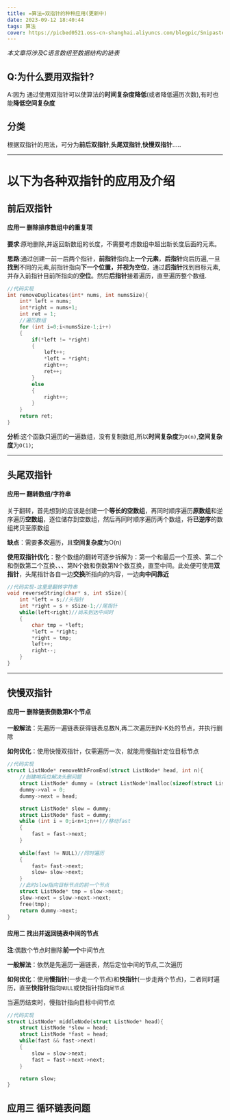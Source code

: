 ```yaml
---
title: =算法=双指针的种种应用(更新中)
date: 2023-09-12 18:40:44
tags: 算法
cover: https://picbed0521.oss-cn-shanghai.aliyuncs.com/blogpic/Snipaste_2023-11-02_10-34-45.jpg
---
```


*本文章将涉及C语言数组至数据结构的链表*

## Q:为什么要用双指针? #
A:因为
通过使用双指针可以使算法的**时间复杂度降低**(或者降低遍历次数),有时也能**降低空间复杂度**

## 分类 #
根据双指针的用法，可分为**前后双指针**,**头尾双指针**,**快慢双指针**.....

---
# 以下为各种双指针的应用及介绍 #
## 前后双指针 #

#### 应用一 删除排序数组中的重复项 #
**要求**:原地删除,并返回新数组的长度，不需要考虑数组中超出新长度后面的元素。

**思路**:通过创建一前一后两个指针，**前指针**指向**上一个元素**，**后指针**向后历遍,一旦**找到**不同的元素,前指针指向**下一个位置，并视为空位**，通过**后指针**找到目标元素,并存入前指针目前所指向的**空位**。然后**后指针**接着遍历，直至遍历整个数组.

```C
//代码实现
int removeDuplicates(int* nums, int numsSize){
    int* left = nums;
    int*right = nums+1;
    int ret = 1;
    //遍历数组
    for (int i=0;i<numsSize-1;i++)
    {
        if(*left != *right)
        {
            left++;
            *left = *right;
            right++;
            ret++;
        }
        else
        {
            right++;
        }
    }
    return ret;
}
```
**分析**:这个函数只遍历的一遍数组，没有复制数组,所以**时间复杂度**为``O(n)``,**空间复杂度**为``O(1)``;

---
## 头尾双指针 #
#### 应用一 翻转数组/字符串 #
关于翻转，首先想到的应该是创建一个**等长的空数组**，再同时顺序遍历**原数组**和逆序遍历**空数组**，逐位储存到空数组，然后再同时顺序遍历两个数组，将**已逆序**的数组拷贝至原数组

**缺点**：需要**多次**遍历，且**空间复杂度**为O(n)

**使用双指针优化**：整个数组的翻转可逐步拆解为：第一个和最后一个互换、第二个和倒数第二个互换、、、第N个数和倒数第N个数互换，直至中间。此处便可使用**双指针**，头尾指针各自一边**交换**所指向的内容，一边**向中间靠近**
```C
//代码实现-这里是翻转字符串
void reverseString(char* s, int sSize){
    int *left = s;//头指针
    int *right = s + sSize-1;//尾指针
    while(left<right)//尚未到达中间时
    {
        char tmp = *left;
        *left = *right;
        *right = tmp;
        left++;
        right--;
    }
}
```

---
## 快慢双指针 #
#### 应用一 删除链表倒数第K个节点  #
**一般解法**：先遍历一遍链表获得链表总数N,再二次遍历到N-K处的节点，并执行删除

**如何优化**：使用快慢双指针，仅需遍历一次，就能用慢指针定位目标节点

```C
//代码实现
struct ListNode* removeNthFromEnd(struct ListNode* head, int n){
    //创建哨兵位解决头删问题
    struct ListNode* dummy = (struct ListNode*)malloc(sizeof(struct ListNode));
    dummy->val = 0;
    dummy->next = head;

    struct ListNode* slow = dummy;
    struct ListNode* fast = dummy;
    while (int i = 0;i<n+1;n++)//移动fast
    {
        fast = fast->next;
    }
    
    while(fast != NULL)//同时遍历
    {
        fast= fast->next;
        slow= slow->next;
    }
    //此时slow指向目标节点的前一个节点
    struct ListNode* tmp = slow->next;
    slow->next = slow->next->next;
    free(tmp);
    return dummy->next;
}
```


#### 应用二 找出并返回链表中间的节点 #

**注**:偶数个节点时删除**前一个**中间节点

**一般解法**：依然是先遍历一遍链表，然后定位中间的节点,二次遍历

**如何优化**：使用**慢指针**(一步走一个节点)和**快指针**(一步走两个节点)，二者同时遍历，直至**快指针**指向`NULL`或快指针指向`尾节点`

当遍历结束时，慢指针指向目标中间节点

```C
//代码实现
struct ListNode* middleNode(struct ListNode* head){
    struct ListNode *slow = head;
    struct ListNode *fast = head;
    while(fast && fast->next)
    {
        slow = slow->next;
        fast = fast->next->next; 
    }

    return slow;
}
```

## 应用三 循环链表问题 #
